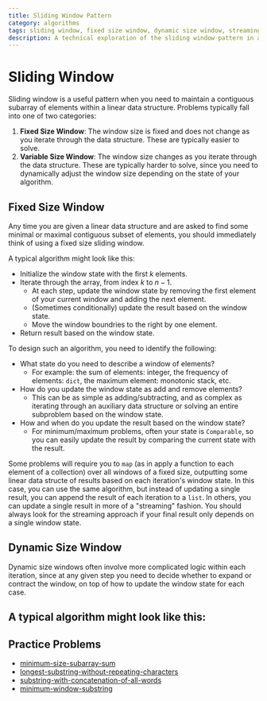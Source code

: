 ```yaml
---
title: Sliding Window Pattern
category: algorithms
tags: sliding window, fixed size window, dynamic size window, streaming algorithms, array problems, contiguous subarray, linear data structure
description: A technical exploration of the sliding window pattern in algorithms, focusing on its applications and variations.
---
```


# Sliding Window

Sliding window is a useful pattern when you need to maintain a contiguous subarray of elements within a linear data structure. Problems typically fall into one of two categories:

1. **Fixed Size Window**: The window size is fixed and does not change as you iterate through the data structure. These are typically easier to solve.
2. **Variable Size Window**: The window size changes as you iterate through the data structure. These are typically harder to solve, since you need to dynamically adjust the window size depending on the state of your algorithm.

## Fixed Size Window

Any time you are given a linear data structure and are asked to find some minimal or maximal contiguous subset of elements, you should immediately think of using a fixed size sliding window.

A typical algorithm might look like this:

- Initialize the window state with the first $k$ elements.
- Iterate through the array, from index $k$ to $n - 1$.
  - At each step, update the window state by removing the first element of your current window and adding the next element.
  - (Sometimes conditionally) update the result based on the window state.
  - Move the window boundries to the right by one element.
- Return result based on the window state.

To design such an algorithm, you need to identify the following:
- What state do you need to describe a window of elements?
  - For example: the sum of elements: integer, the frequency of elements: `dict`, the maximum element: monotonic stack, etc.
- How do you update the window state as add and remove elements?
  - This can be as simple as adding/subtracting, and as complex as iterating through an auxiliary data structure or solving an entire subproblem based on the window state.
- How and when do you update the result based on the window state?
  - For minimum/maximum problems, often your state is `Comparable`, so you can easily update the result by comparing the current state with the result.

Some problems will require you to `map` (as in apply a function to each element of a collection) over all windows of a fixed size, outputting some linear data structe of results based on each iteration's window state. In this case, you can use the same algorithm, but instead of updating a single result, you can append the result of each iteration to a `list`. In others, you can update a single result in more of a "streaming" fashion. You should always look for the streaming approach if your final result only depends on a single window state.

## Dynamic Size Window

Dynamic size windows often involve more complicated logic within each iteration, since at any given step you need to decide whether to expand or contract the window, on top of how to update the window state for each case.

A typical algorithm might look like this:
- 


## Practice Problems

- [minimum-size-subarray-sum](https://leetcode.com/problems/minimum-size-subarray-sum/)
- [longest-substring-without-repeating-characters](https://leetcode.com/problems/longest-substring-without-repeating-characters)
- [substring-with-concatenation-of-all-words](https://leetcode.com/problems/substring-with-concatenation-of-all-words)
- [minimum-window-substring](https://leetcode.com/problems/minimum-window-substring)

